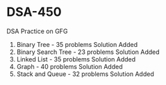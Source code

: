 # DSA-450
DSA Practice on GFG

1. Binary Tree - 35 problems Solution Added
2. Binary Search Tree - 23 problems Solution Added 
3. Linked List - 35 problems Solution Added
4. Graph - 40 problems Solution Added
5. Stack and Queue - 32 problems Solution Added
